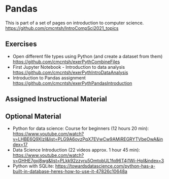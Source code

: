 # Pandas

This is part of a set of pages on introduction to computer science. https://github.com/cmcntsh/IntroCompSci2021_topics

## Exercises

* Open different file types using Python (and create a dataset from them) https://github.com/cmcntsh/exerPythCombineFiles
* First Jupyter Notebook - Introduction to data analysis https://github.com/cmcntsh/exerPythIntroDataAnalysis
* Introduction to Pandas assignment https://github.com/cmcntsh/exerPythPandasIntroduction

## Assigned Instructional Material

## Optional Material

* Python for data science: Course for beginners (12 hours 20 min): https://www.youtube.com/watch?v=LHBE6Q9XlzI&list=PLG9A6ovzPqX7EVwCw9AMiREGRYTVbeOwA&index=17
* Data Science Introduction (22 videos approx. 1 hour 45 min): https://www.youtube.com/watch?v=GHHE7gxj8wg&list=PLkk92zzyru5OmtobUL1fq96T4j1Wi-Hpl&index=3
* Python with SQLite: https://towardsdatascience.com/python-has-a-built-in-database-heres-how-to-use-it-47826c10648a
